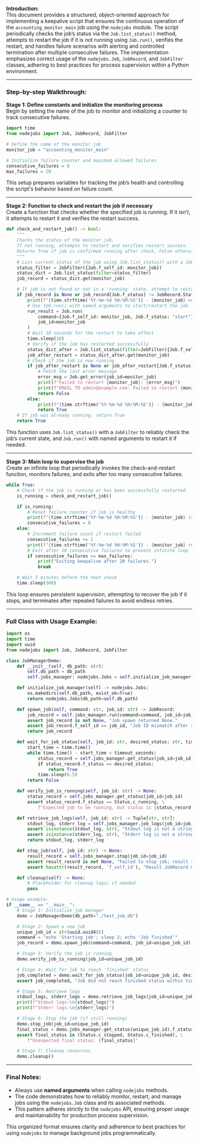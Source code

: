 **Introduction:**  
This document provides a structured, object-oriented approach for implementing a keepalive script that ensures the continuous operation of the `accounting_monitor_main` job using the `nodejobs` module. The script periodically checks the job’s status via the `Job.list_status()` method, attempts to restart the job if it is not running using `Job.run()`, verifies the restart, and handles failure scenarios with alerting and controlled termination after multiple consecutive failures. The implementation emphasizes correct usage of the `nodejobs.Job`, `JobRecord`, and `JobFilter` classes, adhering to best practices for process supervision within a Python environment.

---

### Step-by-step Walkthrough:

**Stage 1: Define constants and initialize the monitoring process**  
Begin by setting the name of the job to monitor and initializing a counter to track consecutive failures.  
```python
import time
from nodejobs import Job, JobRecord, JobFilter

# Define the name of the monitor job
monitor_job = "accounting_monitor_main"

# Initialize failure counter and maximum allowed failures
consecutive_failures = 0
max_failures = 20
```
This setup prepares variables for tracking the job’s health and controlling the script's behavior based on failure count.

---

**Stage 2: Function to check and restart the job if necessary**  
Create a function that checks whether the specified job is running. If it isn’t, it attempts to restart it and verifies the restart success.  
```python
def check_and_restart_job() -> bool:
    """
    Checks the status of the monitor job.
    If not running, attempts to restart and verifies restart success.
    Returns True if job is confirmed running after check, False otherwise.
    """
    # List current status of the job using Job.list_status() with a JobFilter
    status_filter = JobFilter({Job.f_self_id: monitor_job})
    status_dict = Job.list_status(filter=status_filter)
    job_record = status_dict.get(monitor_job)

    # If job is not found or not in a 'running' state, attempt to restart
    if job_record is None or job_record[Job.f_status] != JobRecord.Status.c_running:
        print(f"{time.strftime('%Y-%m-%d %H:%M:%S')} - {monitor_job} not running, attempting restart.")
        # Use Job.run() with named arguments to start/restart the job
        run_result = Job.run(
            command={Job.f_self_id: monitor_job, Job.f_status: "start"},
            job_id=monitor_job
        )
        # Wait 10 seconds for the restart to take effect
        time.sleep(10)
        # Verify if the job has restarted successfully
        status_dict_after = Job.list_status(filter=JobFilter({Job.f_self_id: monitor_job}))
        job_after_restart = status_dict_after.get(monitor_job)
        # Check if the job is now running
        if job_after_restart is None or job_after_restart[Job.f_status] != JobRecord.Status.c_running:
            # Fetch the last error message
            error_msg = Job.get_error(job_id=monitor_job)
            print(f"Failed to restart {monitor_job}: {error_msg}")
            print(f"EMAIL TO admin@example.com: Failed to restart {monitor_job} at {time.strftime('%Y-%m-%d %H:%M:%S')}")
            return False
        else:
            print(f"{time.strftime('%Y-%m-%d %H:%M:%S')} - {monitor_job} successfully restarted.")
            return True
    # If job was already running, return True
    return True
```
This function uses `Job.list_status()` with a `JobFilter` to reliably check the job’s current state, and `Job.run()` with named arguments to restart it if needed.

---

**Stage 3: Main loop to supervise the job**  
Create an infinite loop that periodically invokes the check-and-restart function, monitors failures, and exits after too many consecutive failures.  
```python
while True:
    # Check if the job is running or has been successfully restarted
    is_running = check_and_restart_job()

    if is_running:
        # Reset failure counter if job is healthy
        print(f"{time.strftime('%Y-%m-%d %H:%M:%S')} - {monitor_job} is alive.")
        consecutive_failures = 0
    else:
        # Increment failure count if restart failed
        consecutive_failures += 1
        print(f"{time.strftime('%Y-%m-%d %H:%M:%S')} - {monitor_job} restart attempt failed. Failure count: {consecutive_failures}")
        # Exit after 20 consecutive failures to prevent infinite loop
        if consecutive_failures >= max_failures:
            print("Exiting keepalive after 20 failures.")
            break

    # Wait 5 minutes before the next check
    time.sleep(300)
```
This loop ensures persistent supervision, attempting to recover the job if it stops, and terminates after repeated failures to avoid endless retries.

---

### Full Class with Usage Example:

```python
import os
import time
import uuid
from nodejobs import Job, JobRecord, JobFilter

class JobManagerDemo:
    def __init__(self, db_path: str):
        self.db_path = db_path
        self.jobs_manager: nodejobs.Jobs = self.initialize_job_manager()

    def initialize_job_manager(self) -> nodejobs.Jobs:
        os.makedirs(self.db_path, exist_ok=True)
        return nodejobs.Jobs(db_path=self.db_path)

    def spawn_job(self, command: str, job_id: str) -> JobRecord:
        job_record = self.jobs_manager.run(command=command, job_id=job_id)
        assert job_record is not None, "Job spawn returned None."
        assert job_record.f_self_id == job_id, "Job ID mismatch after spawn."
        return job_record

    def wait_for_job_status(self, job_id: str, desired_status: str, timeout_seconds: float = 30.0) -> bool:
        start_time = time.time()
        while time.time() - start_time < timeout_seconds:
            status_record = self.jobs_manager.get_status(job_id=job_id)
            if status_record.f_status == desired_status:
                return True
            time.sleep(0.5)
        return False

    def verify_job_is_running(self, job_id: str) -> None:
        status_record = self.jobs_manager.get_status(job_id=job_id)
        assert status_record.f_status == Status.c_running, \
            f"Expected job to be running, but status is {status_record.f_status}."

    def retrieve_job_logs(self, job_id: str) -> Tuple[str, str]:
        stdout_log, stderr_log = self.jobs_manager.job_logs(job_id=job_id)
        assert isinstance(stdout_log, str), "Stdout log is not a string."
        assert isinstance(stderr_log, str), "Stderr log is not a string."
        return stdout_log, stderr_log

    def stop_job(self, job_id: str) -> None:
        result_record = self.jobs_manager.stop(job_id=job_id)
        assert result_record is not None, "Failed to stop job; result is None."
        assert hasattr(result_record, 'f_self_id'), "Result JobRecord missing 'f_self_id'."

    def cleanup(self) -> None:
        # Placeholder for cleanup logic if needed
        pass

# Usage example:
if __name__ == "__main__":
    # Stage 1: Initialize job manager
    demo = JobManagerDemo(db_path="./test_job_db")

    # Stage 2: Spawn a new job
    unique_job_id = str(uuid.uuid4())
    command = "echo 'Starting job'; sleep 2; echo 'Job finished'"
    job_record = demo.spawn_job(command=command, job_id=unique_job_id)

    # Stage 3: Verify the job is running
    demo.verify_job_is_running(job_id=unique_job_id)

    # Stage 4: Wait for job to reach 'finished' status
    job_completed = demo.wait_for_job_status(job_id=unique_job_id, desired_status=Status.c_finished, timeout_seconds=10)
    assert job_completed, "Job did not reach finished status within timeout."

    # Stage 5: Retrieve logs
    stdout_logs, stderr_logs = demo.retrieve_job_logs(job_id=unique_job_id)
    print(f"Stdout logs:\n{stdout_logs}")
    print(f"Stderr logs:\n{stderr_logs}")

    # Stage 6: Stop the job (if still running)
    demo.stop_job(job_id=unique_job_id)
    final_status = demo.jobs_manager.get_status(unique_job_id).f_status
    assert final_status in (Status.c_stopped, Status.c_finished), \
        f"Unexpected final status: {final_status}"

    # Stage 7: Cleanup resources
    demo.cleanup()
```

---

### Final Notes:
- Always use **named arguments** when calling `nodejobs` methods.
- The code demonstrates how to reliably monitor, restart, and manage jobs using the `nodejobs.Job` class and its associated methods.
- This pattern adheres strictly to the `nodejobs` API, ensuring proper usage and maintainability for production process supervision.

This organized format ensures clarity and adherence to best practices for using `nodejobs` to manage background jobs programmatically.